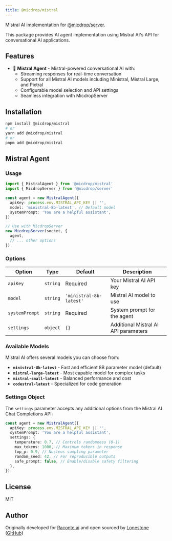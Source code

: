```yaml
---
title: @micdrop/mistral
---
```


Mistral AI implementation for [@micdrop/server](../server/README.md).

This package provides AI agent implementation using Mistral AI's API for conversational AI applications.

## Features

- 🤖 **Mistral Agent** - Mistral-powered conversational AI with:
  - Streaming responses for real-time conversation
  - Support for all Mistral AI models including Ministral, Mistral Large, and Pixtral
  - Configurable model selection and API settings
  - Seamless integration with MicdropServer

## Installation

```bash
npm install @micdrop/mistral
# or
yarn add @micdrop/mistral
# or
pnpm add @micdrop/mistral
```

## Mistral Agent

### Usage

```typescript
import { MistralAgent } from '@micdrop/mistral'
import { MicdropServer } from '@micdrop/server'

const agent = new MistralAgent({
  apiKey: process.env.MISTRAL_API_KEY || '',
  model: 'ministral-8b-latest', // Default model
  systemPrompt: 'You are a helpful assistant',
})

// Use with MicdropServer
new MicdropServer(socket, {
  agent,
  // ... other options
})
```

### Options

| Option         | Type     | Default                 | Description                          |
| -------------- | -------- | ----------------------- | ------------------------------------ |
| `apiKey`       | `string` | Required                | Your Mistral AI API key              |
| `model`        | `string` | `'ministral-8b-latest'` | Mistral AI model to use              |
| `systemPrompt` | `string` | Required                | System prompt for the agent          |
| `settings`     | `object` | `{}`                    | Additional Mistral AI API parameters |

### Available Models

Mistral AI offers several models you can choose from:

- **`ministral-8b-latest`** - Fast and efficient 8B parameter model (default)
- **`mistral-large-latest`** - Most capable model for complex tasks
- **`mistral-small-latest`** - Balanced performance and cost
- **`codestral-latest`** - Specialized for code generation

### Settings Object

The `settings` parameter accepts any additional options from the Mistral AI Chat Completions API:

```typescript
const agent = new MistralAgent({
  apiKey: process.env.MISTRAL_API_KEY || '',
  systemPrompt: 'You are a helpful assistant',
  settings: {
    temperature: 0.7, // Controls randomness (0-1)
    max_tokens: 1000, // Maximum tokens in response
    top_p: 0.9, // Nucleus sampling parameter
    random_seed: 42, // For reproducible outputs
    safe_prompt: false, // Enable/disable safety filtering
  },
})
```

## License

MIT

## Author

Originally developed for [Raconte.ai](https://www.raconte.ai) and open sourced by [Lonestone](https://www.lonestone.io) ([GitHub](https://github.com/lonestone))
